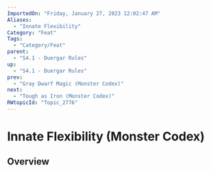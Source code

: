 ```yaml
---
ImportedOn: "Friday, January 27, 2023 12:02:47 AM"
Aliases:
  - "Innate Flexibility"
Category: "Feat"
Tags:
  - "Category/Feat"
parent:
  - "S4.1 - Duergar Rules"
up:
  - "S4.1 - Duergar Rules"
prev:
  - "Gray Dwarf Magic (Monster Codex)"
next:
  - "Tough as Iron (Monster Codex)"
RWtopicId: "Topic_2776"
---
```

# Innate Flexibility (Monster Codex)
## Overview
